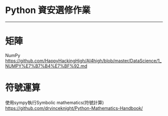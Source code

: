# Python 資安選修作業

------
# 矩陣
NumPy
https://github.com/HappyHackingHigh/AI4high/blob/master/DataScience/1_NUMPY%E7%B7%B4%E7%BF%92.md
# 符號運算
使用sympy執行Symbolic mathematics(符號計算)
https://github.com/drvinceknight/Python-Mathematics-Handbook/
